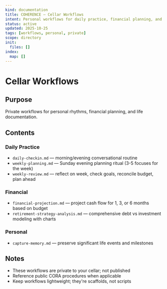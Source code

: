 ```yaml
---
kind: documentation
title: COHERENCE — Cellar Workflows
intent: Personal workflows for daily practice, financial planning, and memory capture
status: active
updated: 2025-10-25
tags: [workflows, personal, private]
scope: directory
init:
  files: []
index:
  map: []
---
```


# Cellar Workflows

## Purpose
Private workflows for personal rhythms, financial planning, and life documentation.

## Contents

### Daily Practice
- `daily-checkin.md` — morning/evening conversational routine
- `weekly-planning.md` — Sunday evening planning ritual (3-5 focuses for the week)
- `weekly-review.md` — reflect on week, check goals, reconcile budget, plan ahead

### Financial
- `financial-projection.md` — project cash flow for 1, 3, or 6 months based on budget
- `retirement-strategy-analysis.md` — comprehensive debt vs investment modeling with charts

### Personal
- `capture-memory.md` — preserve significant life events and milestones

## Notes
- These workflows are private to your cellar; not published
- Reference public CORA procedures when applicable
- Keep workflows lightweight; they're scaffolds, not scripts
